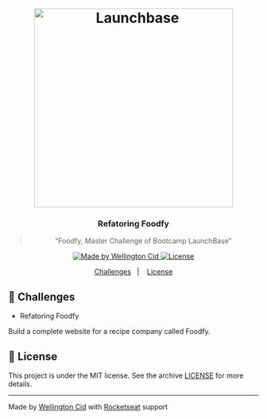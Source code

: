 <h1 align="center">
    <img alt="Launchbase" src="https://storage.googleapis.com/golden-wind/bootcamp-launchbase/logo.png" width="400px" />
</h1>

<h3 align="center">
  Refatoring Foodfy
</h3>

<blockquote align="center">“Foodfy, Master Challenge of Bootcamp LaunchBase”</blockquote>

<p align="center">

  <a href="https://linkedin.com/in/wellingtoncid">
    <img alt="Made by Wellington Cid" src="https://img.shields.io/badge/made%20by-Wellington%20Cid-%23F8952D">
  </a>

  <a href="LICENSE" >
    <img alt="License" src="https://img.shields.io/badge/license-MIT-%23F8952D">
  </a>

</p>

<p align="center">
  <a href="#rocket-challenges">Challenges</a>&nbsp;&nbsp;&nbsp;|&nbsp;&nbsp;&nbsp;
  <a href="#memo-license">License</a>
</p>

## :rocket: Challenges

- Refatoring Foodfy

Build a complete website for a recipe company called Foodfy.
  


## :memo: License

This project is under the MIT license. See the archive [LICENSE](/LICENSE) for more details.

---

Made by [Wellington Cid](https://linkedin.com/in/wellingtoncid) with [Rocketseat](https://rocketseat.com.br) support
